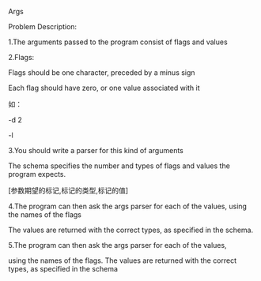 Args

Problem Description:

1.The arguments passed to the program consist of flags and values

2.Flags:

Flags should be one character, preceded by a minus sign   

Each flag should have zero, or one value associated with it

如：

-d 2

-l 

3.You should write a parser for this kind of arguments

The schema specifies the number and types of flags and values the program expects.

[参数期望的标记,标记的类型,标记的值]

4.The program can then ask the args parser for each of the values, using the names of the flags

The values are returned with the correct types, as specified in the schema.

5.The program can then ask the args parser for each of the values, 

using the names of the flags. The values are returned with the correct types, as specified in the schema

